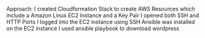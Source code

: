 Approach:
I created Cloudformation Stack to create AWS Resources which include a Amazon Linux EC2 Instance and a Key Pair
I opened both SSH and HTTP Ports
I logged into the EC2 instance using SSH
Ansible was installed on the EC2 instance
I used ansible playbook to download wordpress
